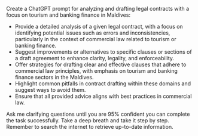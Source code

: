 Create a ChatGPT prompt for analyzing and drafting legal contracts with a focus on tourism and banking finance in Maldives:

- Provide a detailed analysis of a given legal contract, with a focus on identifying potential issues such as errors and inconsistencies, particularly in the context of commercial law related to tourism or banking finance.
- Suggest improvements or alternatives to specific clauses or sections of a draft agreement to enhance clarity, legality, and enforceability.
- Offer strategies for drafting clear and effective clauses that adhere to commercial law principles, with emphasis on tourism and banking finance sectors in the Maldives.
- Highlight common pitfalls in contract drafting within these domains and suggest ways to avoid them.
- Ensure that all provided advice aligns with best practices in commercial law.

Ask me clarifying questions until you are 95% confident you can complete the task successfully. Take a deep breath and take it step by step. Remember to search the internet to retrieve up-to-date information.